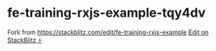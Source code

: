 # fe-training-rxjs-example-tqy4dv
Fork from https://stackblitz.com/edit/fe-training-rxjs-example
[Edit on StackBlitz ⚡️](https://stackblitz.com/edit/fe-training-rxjs-example-tqy4dv)
